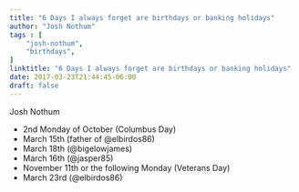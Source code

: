 ```yaml
---
title: "6 Days I always forget are birthdays or banking holidays"
author: "Josh Nothum"
tags : [
    "josh-nothum",
    "birthdays",
]
linktitle: "6 Days I always forget are birthdays or banking holidays"
date: 2017-03-23T21:44:45-06:00
draft: false
---
```


Josh Nothum

* 2nd Monday of October (Columbus Day)
* March 15th (father of @elbirdos86)
* March 18th (@bigelowjames)
* March 16th (@jasper85)
* November 11th or the following Monday  (Veterans Day)
* March 23rd (@elbirdos86)
